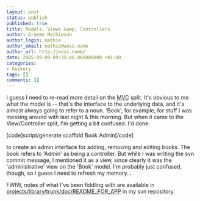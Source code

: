 ```yaml
---
layout: post
status: publish
published: true
title: Models, Views &amp; Controllers
author: Graeme Mathieson
author_login: mathie
author_email: mathie@woss.name
author_url: http://woss.name/
date: 2005-09-08 09:35:46.000000000 +01:00
categories:
- Geekery
tags: []
comments: []
---
```

I guess I need to re-read more detail on the <acronym title="Model View Controller">MVC</acronym> split.  It's obvious to me what the model is -- that's the interface to the underlying data, and it's almost always going to refer to a noun.  'Book', for example, for stuff I was messing around with last night &amp; this morning.  But when it came to the View/Controller split, I'm getting a bit confused.  I'd done:

[code]script/generate scaffold Book Admin[/code]

to create an admin interface for adding, removing and editing books.  The book refers to 'Admin' as being a controller.  But while I was writing the svn commit message, I mentioned it as a view, since clearly it was the 'administrative' view on the 'Book' model.  I'm probably just confused, though, so I guess I need to refresh my memory...

FWIW, notes of what I've been fiddling with are available in <a href="http://woss.name/svn/mathie/projects/library/trunk/doc/README_FOR_APP">projects/library/trunk/doc/README_FOR_APP</a> in my svn repository.
